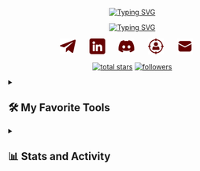 <p align="center">
  <a href="https://git.io/typing-svg"><img src="https://readme-typing-svg.herokuapp.com?font=Rubik+Wet+Paint&size=30&duration=1&pause=1000000000000000000&color=660000&center=true&width=435&lines=Artem+Rarog" alt="Typing SVG" /></a>
</p>

<p align="center">
  <a href="https://git.io/typing-svg"><img src="https://readme-typing-svg.herokuapp.com?font=Atma&size=30&duration=4000&pause=250&color=8B0000&center=true&width=435&lines=Frontend-developer;Learning+never+stops;UX-focused+mindset;Love+Linux" alt="Typing SVG" /></a>
</p>

<!-- Social icons section -->
<p align="center">
  <a href="https://t.me/rarogdev"><img width="32px" alt="Telegram" title="Telegram" src="https://github.com/drippyzxc/appslogo/blob/main/telegram(1).png"/></a>
  &#8287;&#8287;&#8287;&#8287;&#8287;
  <a href="https://www.linkedin.com/in/jonah-lawrence/"><img width="32px" alt="LinkedIn" title="LinkedIn" src="https://github.com/drippyzxc/appslogo/blob/main/telegram(2).png"/></a>
  &#8287;&#8287;&#8287;&#8287;&#8287;
  <a href="https://discord.gg/fPrdqh3Zfu" alt="Discord" title="Dev Pro Tips Discord Server"><img width="32px" src="https://github.com/drippyzxc/appslogo/blob/main/headhunting(2).png"/></a>
  &#8287;&#8287;&#8287;&#8287;&#8287;
  <a href="https://ko-fi.com/jlawrence"><img width="32px" alt="Ko-fi" title="Buy me a coffee" src="https://github.com/drippyzxc/appslogo/blob/main/headhunting(1).png"/></a>
 &#8287;&#8287;&#8287;&#8287;&#8287;
 <a href="rarog123321@gmail.com" alt="Gmail" title="Dev Pro Tips Discord Server"><img width="32px" src="https://github.com/drippyzxc/appslogo/blob/main/mail(1).png"/></a>
  &#8287;&#8287;&#8287;&#8287;&#8287;
</p>

<p align="center">
  <a href="https://github.com/DenverCoder1?tab=repositories&sort=stargazers">
    <img alt="total stars" title="Total stars on GitHub" src="https://custom-icon-badges.demolab.com/github/stars/drippyzxc?color=000&style=for-the-badge&labelColor=660000&logo=star"/></a>
  <a href="https://github.com/DenverCoder1?tab=followers">
    <img alt="followers" title="Follow me on Github" src="https://custom-icon-badges.demolab.com/github/followers/drippyzxc?color=000&labelColor=660000&style=for-the-badge&logo=person-add&label=Follow&logoColor=white"/></a>
</p>

<details> 
  <summary><h2>🛠️ My Favorite Tools</h2></summary>
  <!-- Some badges are from https://github.com/Ileriayo/markdown-badges -->

  <h3>👨‍💻 Programming and Markup Languages</h3>

  <p>
    <a href="#"><img alt="Bash" src="https://img.shields.io/badge/Bash-666?style=for-the-badge&logo=gnubash&logoColor=%23660000&labelColor=%23000&color=%23000"></a>
    <a href="#"><img alt="CSS" src="https://img.shields.io/badge/CSS-666?style=for-the-badge&logo=css3&logoColor=%23660000&labelColor=%23000&color=%23000"></a> 
    <a href="#"><img alt="HTML" src="https://img.shields.io/badge/HTML-666?style=for-the-badge&logo=html5&logoColor=%23660000&labelColor=%23000&color=%23000"></a>
    <a href="#"><img alt="JavaScript" src="https://img.shields.io/badge/JavaScript-666?style=for-the-badge&logo=javascript&logoColor=%23660000&labelColor=%23000&color=%23000"></a>
    <a href="#"><img alt="Node.js" src="https://img.shields.io/badge/Node.js-666?style=for-the-badge&logo=nodedotjs&logoColor=%23660000&labelColor=%23000&color=%23000"></a>
    <a href="#"><img alt="TypeScript" src="https://img.shields.io/badge/TypeScript-666?style=for-the-badge&logo=typescript&logoColor=%23660000&labelColor=%23000&color=%23000"></a>
  </p>

  <h3>🧰 Frameworks and Libraries</h3>

  <p>
    <a href="#"><img alt="Bootstrap" src="https://img.shields.io/badge/bootstrap-666?style=for-the-badge&logo=bootstrap&logoColor=%23000%20&labelColor=%23660000&color=%23660000"></a>
    <a href="#"><img alt="Radix" src="https://img.shields.io/badge/radixui-666?style=for-the-badge&logo=radixui&logoColor=%23000%20&labelColor=%23660000&color=%23660000"></a>
    <a href="#"><img alt="React" src="https://img.shields.io/badge/react-666?style=for-the-badge&logo=react&logoColor=%23000%20&labelColor=%23660000&color=%23660000"></a>
    <a href="#"><img alt="Redux" src="https://img.shields.io/badge/redux-666?style=for-the-badge&logo=redux&logoColor=%23000%20&labelColor=%23660000&color=%23660000"></a>
    <a href="#"><img alt="Sass" src="https://img.shields.io/badge/sass-666?style=for-the-badge&logo=sass&logoColor=%23000%20&labelColor=%23660000&color=%23660000"></a>
    <a href="#"><img alt="Storybook" src="https://img.shields.io/badge/storybook-666?style=for-the-badge&logo=storybook&logoColor=%23000%20&labelColor=%23660000&color=%23660000"></a>
    <a href="#"><img alt="Webpack" src="https://img.shields.io/badge/webpack-666?style=for-the-badge&logo=webpack&logoColor=%23000%20&labelColor=%23660000&color=%23660000"></a>
  </p>

  <h3>🗄️ Databases and Cloud Hosting</h3>

  <p>
    <a href="#"><img alt="Github" src="https://img.shields.io/badge/GItHub-666?style=for-the-badge&logo=github&logoColor=%23660000&labelColor=%23000&color=%23000"></a>
    <a href="#"><img alt="Notion" src="https://img.shields.io/badge/Notion-666?style=for-the-badge&logo=notion&logoColor=%23660000&labelColor=%23000&color=%23000"></a>
    <a href="#"><img alt="Obsidian" src="https://img.shields.io/badge/Obsidian-666?style=for-the-badge&logo=obsidian&logoColor=%23660000&labelColor=%23000&color=%23000"></a>
    <a href="#"><img alt="Trello" src="https://img.shields.io/badge/trello-666?style=for-the-badge&logo=trello&logoColor=%23660000&labelColor=%23000&color=%23000"></a>
  </p>

  <h3>💻 Software and Tools</h3>

  <p>
    <a href="#"><img alt="Adobe" src="https://img.shields.io/badge/adobe-666?style=for-the-badge&logo=adonisjs&logoColor=%23000%20&labelColor=%23660000&color=%23660000"></a>
    <a href="#"><img alt="ArchLinux" src="https://img.shields.io/badge/archlinux-666?style=for-the-badge&logo=archlinux&logoColor=%23000%20&labelColor=%23660000&color=%23660000"></a>
    <a href="#"><img alt="Bitwarden" src="https://img.shields.io/badge/bitwarden-666?style=for-the-badge&logo=bitwarden&logoColor=%23000%20&labelColor=%23660000&color=%23660000"></a>
    <a href="#"><img alt="DarkReader" src="https://img.shields.io/badge/darkreader-666?style=for-the-badge&logo=darkreader&logoColor=%23000%20&labelColor=%23660000&color=%23660000"></a>
    <a href="#"><img alt="Discord" src="https://img.shields.io/badge/discord-666?style=for-the-badge&logo=discord&logoColor=%23000%20&labelColor=%23660000&color=%23660000"></a>
    <a href="#"><img alt="Figma" src="https://img.shields.io/badge/figma-666?style=for-the-badge&logo=figma&logoColor=%23000%20&labelColor=%23660000&color=%23660000"></a>
    <a href="#"><img alt="Firefox" src="https://img.shields.io/badge/Firefox-666?style=for-the-badge&logo=firefox&logoColor=%23000000&labelColor=%23660000&color=%23660000"></a>
    <a href="#"><img alt="Git" src="https://img.shields.io/badge/git-666?style=for-the-badge&logo=git&logoColor=%23000%20&labelColor=%23660000&color=%23660000"></a>
    <a href="#"><img alt="GitLab" src="https://img.shields.io/badge/gitlab-666?style=for-the-badge&logo=gitlab&logoColor=%23000%20&labelColor=%23660000&color=%23660000"></a>
    <a href="#"><img alt="Hyprland" src="https://img.shields.io/badge/hyprland-666?style=for-the-badge&logo=hyprland&logoColor=%23000%20&labelColor=%23660000&color=%23660000"></a>
    <a href="#"><img alt="Nix" src="https://img.shields.io/badge/nixos-666?style=for-the-badge&logo=nixos&logoColor=%23000%20&labelColor=%23660000&color=%23660000"></a>
    <a href="#"><img alt="OBS" src="https://img.shields.io/badge/obs%20studio-666?style=for-the-badge&logo=obsstudio&logoColor=%23000%20&labelColor=%23660000&color=%23660000"></a>
    <a href="#"><img alt="Prettier" src="https://img.shields.io/badge/prettier-666?style=for-the-badge&logo=prettier&logoColor=%23000%20&labelColor=%23660000&color=%23660000"></a>
    <a href="#"><img alt="StackOverflow" src="https://img.shields.io/badge/stackoverflow-666?style=for-the-badge&logo=stackoverflow&logoColor=%23000%20&labelColor=%23660000&color=%23660000"></a>
    <a href="#"><img alt="VSCode" src="https://img.shields.io/badge/vsCode-666?style=for-the-badge&logo=virginmedia&logoColor=%23000%20&labelColor=%23660000&color=%23660000"></a>
  </p>
</details>


<details> 
  <summary><h2>📊 Stats and Activity</h2></summary>

  <h3>🔥 Streak Stats</h3>

  <!-- GitHub Readme Streak Stats - https://github.com/DenverCoder1/github-readme-streak-stats -->
  <p>
    <a href="https://github.com/DenverCoder1/github-readme-streak-stats">
      <!-- Use https://streak-stats.demolab.com or self-host with your own Vercel app - visit https://git.io/streak-stats for instructions -->
      <img title="🔥 Get streak stats for your profile at git.io/streak-stats" alt="drippyzxc streak" src="https://github-readme-streak-stats-eight.vercel.app/?user=drippyzxc&background=000&stroke=660000&ring=660000&fire=CC1100&currStreakNum=CC1100&sideNums=660000&currStreakLabel=800000&sideLabels=800000&dates=660000&excludeDaysLabel=660000&hide_border=true&short_numbers=true"/>
    </a>
  </p>

  <h3>💻 GitHub Profile Stats</h3>

  <!-- https://github.com/anuraghazra/github-readme-stats -->

  <a href="https://github.com/anuraghazra/github-readme-stats"><img alt="DenverCoder1's Github Stats" src="https://denvercoder1-github-readme-stats.vercel.app/api/?username=drippyzxc&show_icons=true&include_all_commits=true&count_private=true&theme=react&hide_border=true&bg_color=000&title_color=CC1100&icon_color=800000&text_color=800000" height="192px"/></a>
  <a href="https://github.com/anuraghazra/github-readme-stats"><img alt="DenverCoder1's Top Languages" src="https://denvercoder1-github-readme-stats.vercel.app/api/top-langs/?username=drippyzxc&langs_count=8&layout=compact&theme=dracula&hide_border=true&bg_color=000&title_color=CC1100&text_color=8B0000&&hide=Jupyter%20Notebook,Roff" height="192px"/></a>
  <br/>

  <b>Note:</b> Top languages is only a metric of the languages my public code consists of and doesn't reflect experience or skill level.
  
  <!-- https://github.com/ashutosh00710/github-readme-activity-graph -->

  <a href="https://github.com/ashutosh00710/github-readme-activity-graph"><img alt="DenverCoder1's Activity Graph" src="https://github-readme-activity-graph.vercel.app/graph/?username=drippyzxc&bg_color=000&color=CC1100&line=CC1100&point=8b0000&hide_border=true" /></a>

</details>


<!-- <p align="center">
  <a href="https://www.youtube.com/c/DevProTips"><img width="32px" alt="Youtube" title="Youtube" src="https://i.imgur.com/qiXu7b2.png"/></a>
  &#8287;&#8287;&#8287;&#8287;&#8287;
  <a href="https://www.linkedin.com/in/jonah-lawrence/"><img width="32px" alt="LinkedIn" title="LinkedIn" src="https://i.imgur.com/yRpa1dQ.png"/></a>
  &#8287;&#8287;&#8287;&#8287;&#8287;
  <a href="https://twitter.com/DenverCoder1"><img width="32px" alt="Twitter" title="Twitter" src="https://i.imgur.com/AixJgnm.png"/></a>
  &#8287;&#8287;&#8287;&#8287;&#8287;
  <a href="https://discord.gg/fPrdqh3Zfu" alt="Discord" title="Dev Pro Tips Discord Server"><img width="32px" src="https://i.imgur.com/OViZO8J.png"/></a>
  &#8287;&#8287;&#8287;&#8287;&#8287;
  <a href="https://dev.to/denvercoder1"><img width="32px" alt="Dev.to" title="DenverCoder1 Dev.to" src="https://i.imgur.com/mVm29vK.png"></a>
  &#8287;&#8287;&#8287;&#8287;&#8287;
  <a href="https://ko-fi.com/jlawrence"><img width="32px" alt="Ko-fi" title="Buy me a coffee" src="https://i.imgur.com/PpLeD3K.png"/></a>
<!--   &#8287;&#8287;&#8287;&#8287;&#8287;
  <a href="http://eyl327.mywebcommunity.org/promos/"><img width="32px" alt="Free Stuff" title="Free gifts for you" src="https://i.imgur.com/0uVwkoZ.png"/></a> -->
</p> 

<!-- Social badges section -->
<!-- Badges with custom icons - https://github.com/DenverCoder1/custom-icon-badges -->
<!-- View counter - https://github.com/DenverCoder1/Simple-View-Counter -->
<!-- <p align="center">
  <a href="https://www.youtube.com/c/DevProTips?sub_confirmation=1">
    <img alt="youtube subscribers" title="Subscribe to my YouTube channel" src="https://freshidea.com/jonah/app/youtube-stats-badges/subscribers-badge.php"/></a>
  <a href="https://www.youtube.com/c/DevProTips">
    <img alt="youtube views" title="YouTube views" src="https://freshidea.com/jonah/app/youtube-stats-badges/view-count-badge.php"/></a> 
  <a href="https://github.com/DenverCoder1?tab=repositories&sort=stargazers">
    <img alt="total stars" title="Total stars on GitHub" src="https://custom-icon-badges.demolab.com/github/stars/DenverCoder1?color=55960c&style=for-the-badge&labelColor=488207&logo=star"/></a>
  <a href="https://github.com/DenverCoder1?tab=followers">
    <img alt="followers" title="Follow me on Github" src="https://custom-icon-badges.demolab.com/github/followers/DenverCoder1?color=236ad3&labelColor=1155ba&style=for-the-badge&logo=person-add&label=Follow&logoColor=white"/></a>
  <a href="https://github.com/DenverCoder1/Simple-View-Counter">
    <img alt="views" title="GitHub profile views" src="https://freshidea.com/jonah/app/DenverCoder1-profile-views"/></a>
</p> -->
<!--
# 💫 About Me:
💻 Frontend-разработчик<br>🚀 Увлекаюсь Open Source<br>📍 Пишу на JavaScript, React и TypeScript<br>🔧 В работе использую Git и Linux

-->
<!--
## 🏆 GitHub Trophies
![](https://github-profile-trophy.vercel.app/?username=drippyzxc&theme=dracula&no-frame=false&no-bg=true&margin-w=4)

---
[![](https://visitcount.itsvg.in/api?id=drippyzxc&icon=5&color=4)](https://visitcount.itsvg.in) 

<!-- Proudly created with GPRM ( https://gprm.itsvg.in ) -->  
